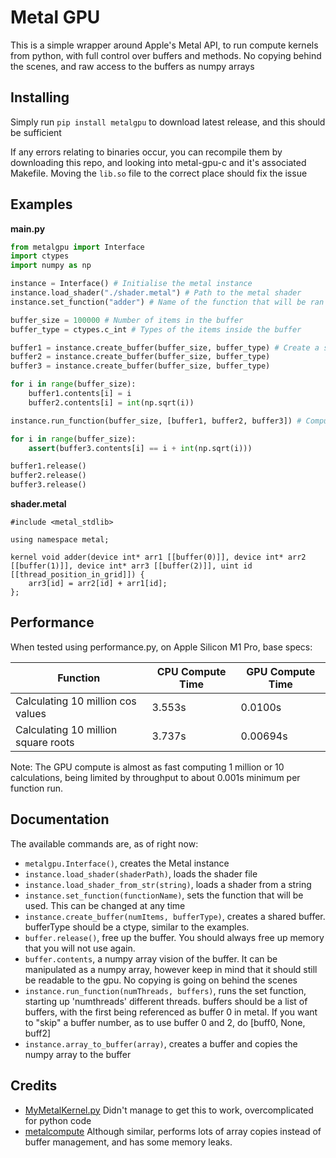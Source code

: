 # Metal GPU

This is a simple wrapper around Apple's Metal API, to run compute kernels from python, with full control over buffers and methods. No copying behind the scenes, and raw access to the buffers as numpy arrays

## Installing
Simply run `pip install metalgpu` to download latest release, and this should be sufficient

If any errors relating to binaries occur, you can recompile them by downloading this repo, and looking into metal-gpu-c and it's associated Makefile. Moving the `lib.so` file to the correct place should fix the issue

## Examples

**main.py**
```python
from metalgpu import Interface
import ctypes
import numpy as np

instance = Interface() # Initialise the metal instance
instance.load_shader("./shader.metal") # Path to the metal shader
instance.set_function("adder") # Name of the function that will be ran (Can be changed at any time)

buffer_size = 100000 # Number of items in the buffer
buffer_type = ctypes.c_int # Types of the items inside the buffer

buffer1 = instance.create_buffer(buffer_size, buffer_type) # Create a shared gpu-cpu buffer.
buffer2 = instance.create_buffer(buffer_size, buffer_type)
buffer3 = instance.create_buffer(buffer_size, buffer_type)

for i in range(buffer_size):
    buffer1.contents[i] = i
    buffer2.contents[i] = int(np.sqrt(i))

instance.run_function(buffer_size, [buffer1, buffer2, buffer3]) # Computes i + int(sqrt(i))

for i in range(buffer_size):
    assert(buffer3.contents[i] == i + int(np.sqrt(i))) 

buffer1.release()
buffer2.release()
buffer3.release()
```
**shader.metal**
```
#include <metal_stdlib>

using namespace metal;

kernel void adder(device int* arr1 [[buffer(0)]], device int* arr2 [[buffer(1)]], device int* arr3 [[buffer(2)]], uint id [[thread_position_in_grid]]) {
    arr3[id] = arr2[id] + arr1[id];
};
```

## Performance
When tested using performance.py, on Apple Silicon M1 Pro, base specs:

| Function | CPU Compute Time | GPU Compute Time |
|---|---|---|
| Calculating 10 million cos values  | 3.553s  | 0.0100s |
| Calculating 10 million square roots  | 3.737s | 0.00694s |

Note: The GPU compute is almost as fast computing 1 million or 10 calculations, being limited by throughput to about 0.001s minimum per function run.
## Documentation

The available commands are, as of right now:
- `metalgpu.Interface()`, creates the Metal instance
- `instance.load_shader(shaderPath)`, loads the shader file
- `instance.load_shader_from_str(string)`, loads a shader from a string
- `instance.set_function(functionName)`, sets the function that will be used. This can be changed at any time
- `instance.create_buffer(numItems, bufferType)`, creates a shared buffer. bufferType should be a ctype, similar to the examples.
- `buffer.release()`, free up the buffer. You should always free up memory that you will not use again.
- `buffer.contents`, a numpy array vision of the buffer. It can be manipulated as a numpy array, however keep in mind that it should still be readable to the gpu. No copying is going on behind the scenes
- `instance.run_function(numThreads, buffers)`, runs the set function, starting up 'numthreads' different threads. buffers should be a list of buffers, with the first being referenced as buffer 0 in metal. If you want to "skip" a buffer number, as to use buffer 0 and 2, do [buff0, None, buff2]
- `instance.array_to_buffer(array)`, creates a buffer and copies the numpy array to the buffer

## Credits
- [MyMetalKernel.py](https://gist.github.com/alvinwan/f7bb0cdd26c018f40052f9944fc5c679/revisions) Didn't manage to get this to work, overcomplicated for python code
- [metalcompute](https://github.com/baldand/py-metal-compute) Although similar, performs lots of array copies instead of buffer management, and has some memory leaks. 
